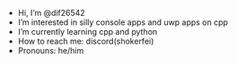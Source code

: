 - Hi, I’m @dif26542
- I’m interested in silly console apps and uwp apps on cpp
- I’m currently learning cpp and python
- How to reach me: discord(shokerfei)
- Pronouns: he/him

